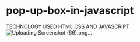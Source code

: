 # pop-up-box-in-javascript
TECHNOLOGY USED HTML CSS AND JAVASCRIPT
![Uploading Screenshot (66).png…]()
